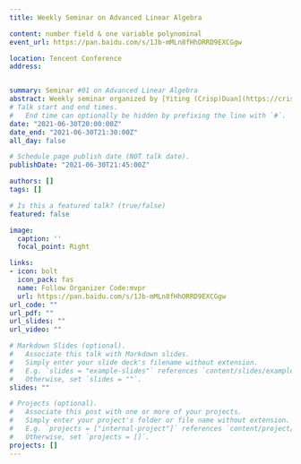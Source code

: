 ```yaml
---
title: Weekly Seminar on Advanced Linear Algebra

content: number field & one variable polynominal
event_url: https://pan.baidu.com/s/1Jb-mMLn8fHhORRD9EXCGgw 

location: Tencent Conference
address:


summary: Seminar #01 on Advanced Linear Algebra
abstract: Weekly seminar organized by [Yiting (Crisp)Duan](https://crisp-dyt.com/) & Zhangziyan Jiang.
# Talk start and end times.
#   End time can optionally be hidden by prefixing the line with `#`.
date: "2021-06-30T20:00:00Z"
date_end: "2021-06-30T21:30:00Z"
all_day: false

# Schedule page publish date (NOT talk date).
publishDate: "2021-06-30T21:45:00Z"

authors: []
tags: []

# Is this a featured talk? (true/false)
featured: false

image:
  caption: ''
  focal_point: Right

links:
- icon: bolt
  icon_pack: fas
  name: Follow Organizer Code:mvpr
  url: https://pan.baidu.com/s/1Jb-mMLn8fHhORRD9EXCGgw 
url_code: ""
url_pdf: ""
url_slides: ""
url_video: ""

# Markdown Slides (optional).
#   Associate this talk with Markdown slides.
#   Simply enter your slide deck's filename without extension.
#   E.g. `slides = "example-slides"` references `content/slides/example-slides.md`.
#   Otherwise, set `slides = ""`.
slides: ""

# Projects (optional).
#   Associate this post with one or more of your projects.
#   Simply enter your project's folder or file name without extension.
#   E.g. `projects = ["internal-project"]` references `content/project/deep-learning/index.md`.
#   Otherwise, set `projects = []`.
projects: []
---
```

